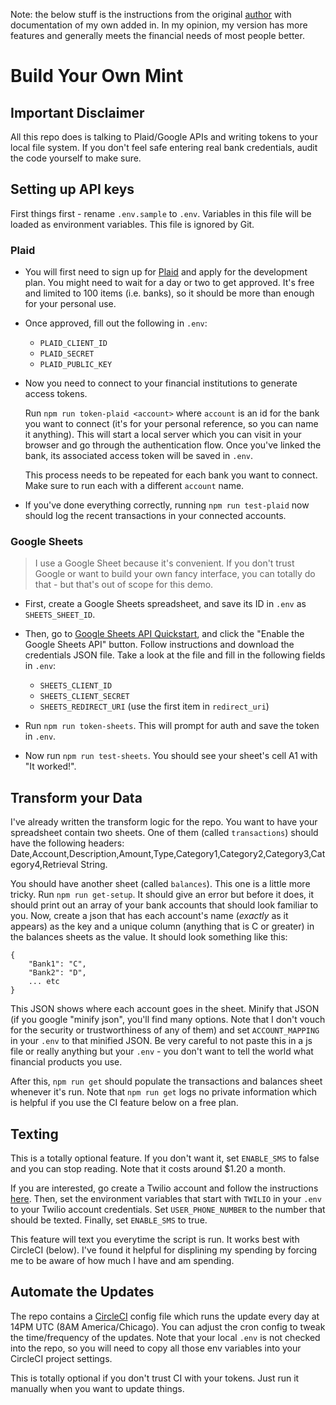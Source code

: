 Note: the below stuff is the instructions from the original [author](https://github.com/yyx990803) with documentation of my own added in. In my opinion, my version has more features and generally meets the financial needs of most people better.

# Build Your Own Mint

## Important Disclaimer

All this repo does is talking to Plaid/Google APIs and writing tokens to your local file system. If you don't feel safe entering real bank credentials, audit the code yourself to make sure.

## Setting up API keys

First things first - rename `.env.sample` to `.env`. Variables in this file will be loaded as environment variables. This file is ignored by Git.

### Plaid

- You will first need to sign up for [Plaid](https://plaid.com/) and apply for the development plan. You might need to wait for a day or two to get approved. It's free and limited to 100 items (i.e. banks), so it should be more than enough for your personal use.

- Once approved, fill out the following in `.env`:

  - `PLAID_CLIENT_ID`
  - `PLAID_SECRET`
  - `PLAID_PUBLIC_KEY`

- Now you need to connect to your financial institutions to generate access tokens.

  Run `npm run token-plaid <account>` where `account` is an id for the bank you want to connect (it's for your personal reference, so you can name it anything). This will start a local server which you can visit in your browser and go through the authentication flow. Once you've linked the bank, its associated access token will be saved in `.env`.

  This process needs to be repeated for each bank you want to connect. Make sure to run each with a different `account` name.

- If you've done everything correctly, running `npm run test-plaid` now should log the recent transactions in your connected accounts.

### Google Sheets

> I use a Google Sheet because it's convenient. If you don't trust Google or want to build your own fancy interface, you can totally do that - but that's out of scope for this demo.

- First, create a Google Sheets spreadsheet, and save its ID in `.env` as `SHEETS_SHEET_ID`.

- Then, go to [Google Sheets API Quickstart](https://developers.google.com/sheets/api/quickstart/nodejs), and click the "Enable the Google Sheets API" button. Follow instructions and download the credentials JSON file. Take a look at the file and fill in the following fields in `.env`:

  - `SHEETS_CLIENT_ID`
  - `SHEETS_CLIENT_SECRET`
  - `SHEETS_REDIRECT_URI` (use the first item in `redirect_uri`)

- Run `npm run token-sheets`. This will prompt for auth and save the token in `.env`.

- Now run `npm run test-sheets`. You should see your sheet's cell A1 with "It worked!".

## Transform your Data

I've already written the transform logic for the repo. You want to have your spreadsheet contain two sheets. One of them (called `transactions`) should have the following headers: Date,Account,Description,Amount,Type,Category1,Category2,Category3,Category4,Retrieval String.

You should have another sheet (called `balances`). This one is a little more tricky. Run `npm run get-setup`. It should give an error but before it does, it should print out an array of your bank accounts that should look familiar to you. Now, create a json that has each account's name (_exactly_ as it appears) as the key and a unique column (anything that is C or greater) in the balances sheets as the value. It should look something like this:

```
{
    "Bank1": "C",
    "Bank2": "D",
    ... etc
}

```

This JSON shows where each account goes in the sheet. Minify that JSON (if you google "minify json", you'll find many options. Note that I don't vouch for the security or trustworthiness of any of them) and set `ACCOUNT_MAPPING` in your `.env` to that minified JSON. Be very careful to not paste this in a js file or really anything but your `.env` - you don't want to tell the world what financial products you use.

After this, `npm run get` should populate the transactions and balances sheet whenever it's run. Note that `npm run get` logs no private information which is helpful if you use the CI feature below on a free plan. 

## Texting

This is a totally optional feature. If you don't want it, set `ENABLE_SMS` to false and you can stop reading. Note that it costs around \$1.20 a month.

If you are interested, go create a Twilio account and follow the instructions [here](https://www.twilio.com/docs/sms/quickstart/node). Then, set the environment variables that start with `TWILIO` in your `.env` to your Twilio account credentials. Set `USER_PHONE_NUMBER` to the number that should be texted. Finally, set `ENABLE_SMS` to true.

This feature will text you everytime the script is run. It works best with CircleCI (below). I've found it helpful for displining my spending by forcing me to be aware of how much I have and am spending.

## Automate the Updates

The repo contains a [CircleCI](https://circleci.com/) config file which runs the update every day at 14PM UTC (8AM America/Chicago). You can adjust the cron config to tweak the time/frequency of the updates. Note that your local `.env` is not checked into the repo, so you will need to copy all those env variables into your CircleCI project settings.

This is totally optional if you don't trust CI with your tokens. Just run it manually when you want to update things.
